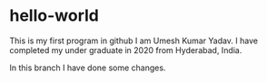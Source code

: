 # hello-world
This is my first program in  github
I am Umesh Kumar Yadav. I have completed my under graduate in 2020 from Hyderabad, India.

In this branch I have done some changes.
